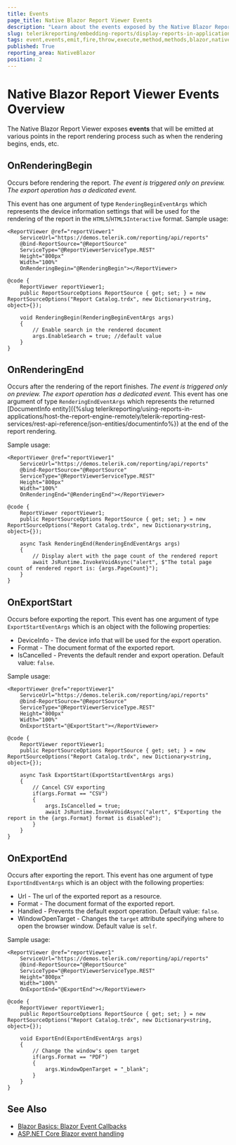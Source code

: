 ```yaml
---
title: Events
page_title: Native Blazor Report Viewer Events
description: "Learn about the events exposed by the Native Blazor Report Viewer and how they can be used to execute custom code when they are emitted."
slug: telerikreporting/embedding-reports/display-reports-in-applications/web-application/native-blazor-report-viewer/api-reference/events
tags: event,events,emit,fire,throw,execute,method,methods,blazor,native,report,viewer,api
published: True
reporting_area: NativeBlazor
position: 2
---
```


# Native Blazor Report Viewer Events Overview

The Native Blazor Report Viewer exposes **events** that will be emitted at various points in the report rendering process such as when the rendering begins, ends, etc.

## OnRenderingBegin

Occurs before rendering the report. *The event is triggered only on preview. The export operation has a dedicated event.*

This event has one argument of type `RenderingBeginEventArgs` which represents the device information settings that will be used for the rendering of the report in the `HTML5`/`HTML5Interactive` format.  Sample usage:

````CSHTML
<ReportViewer @ref="reportViewer1"
	ServiceUrl="https://demos.telerik.com/reporting/api/reports"
	@bind-ReportSource="@ReportSource"
	ServiceType="@ReportViewerServiceType.REST"
	Height="800px"
	Width="100%"
	OnRenderingBegin="@RenderingBegin"></ReportViewer>
	
@code {
	ReportViewer reportViewer1;
	public ReportSourceOptions ReportSource { get; set; } = new ReportSourceOptions("Report Catalog.trdx", new Dictionary<string, object>{});
	
	void RenderingBegin(RenderingBeginEventArgs args)
	{
		// Enable search in the rendered document
		args.EnableSearch = true; //default value
	}
}
````

## OnRenderingEnd

Occurs after the rendering of the report finishes. *The event is triggered only on preview. The export operation has a dedicated event.*
This event has one argument of type `RenderingEndEventArgs` which represents the returned [DocumentInfo entity]({%slug telerikreporting/using-reports-in-applications/host-the-report-engine-remotely/telerik-reporting-rest-services/rest-api-reference/json-entities/documentinfo%}) at the end of the report rendering. 

Sample usage: 

````CSHTML
<ReportViewer @ref="reportViewer1"
	ServiceUrl="https://demos.telerik.com/reporting/api/reports"
	@bind-ReportSource="@ReportSource"
	ServiceType="@ReportViewerServiceType.REST"
	Height="800px"
	Width="100%"
	OnRenderingEnd="@RenderingEnd"></ReportViewer>
	
@code {
	ReportViewer reportViewer1;
	public ReportSourceOptions ReportSource { get; set; } = new ReportSourceOptions("Report Catalog.trdx", new Dictionary<string, object>{});
	
	async Task RenderingEnd(RenderingEndEventArgs args)
	{
		// Display alert with the page count of the rendered report
		await JsRuntime.InvokeVoidAsync("alert", $"The total page count of rendered report is: {args.PageCount}");
	}
}
````

## OnExportStart

Occurs before exporting the report. This event has one argument of type `ExportStartEventArgs` which is an object with the following properties:

- DeviceInfo - The device info that will be used for the export operation.
- Format - The document format of the exported report.
- IsCancelled - Prevents the default render and export operation. Default value: `false`.

Sample usage: 

````CSHTML
<ReportViewer @ref="reportViewer1"
	ServiceUrl="https://demos.telerik.com/reporting/api/reports"
	@bind-ReportSource="@ReportSource"
	ServiceType="@ReportViewerServiceType.REST"
	Height="800px"
	Width="100%"
	OnExportStart="@ExportStart"></ReportViewer>
	
@code {
	ReportViewer reportViewer1;
	public ReportSourceOptions ReportSource { get; set; } = new ReportSourceOptions("Report Catalog.trdx", new Dictionary<string, object>{});
	
	async Task ExportStart(ExportStartEventArgs args)
	{
		// Cancel CSV exporting
		if(args.Format == "CSV")
		{
			args.IsCancelled = true;
			await JsRuntime.InvokeVoidAsync("alert", $"Exporting the report in the {args.Format} format is disabled");
		}
	}
}
````


## OnExportEnd

Occurs after exporting the report. This event has one argument of type `ExportEndEventArgs` which is an object with the following properties:

- Url - The url of the exported report as a resource.
- Format - The document format of the exported report.
- Handled - Prevents the default export operation. Default value: `false`.
- WindowOpenTarget - Changes the `target` attribute specifying where to open the browser window. Default value is `self`.

Sample usage: 

````CSHTML
<ReportViewer @ref="reportViewer1"
	ServiceUrl="https://demos.telerik.com/reporting/api/reports"
	@bind-ReportSource="@ReportSource"
	ServiceType="@ReportViewerServiceType.REST"
	Height="800px"
	Width="100%"
	OnExportEnd="@ExportEnd"></ReportViewer>
	
@code {
	ReportViewer reportViewer1;
	public ReportSourceOptions ReportSource { get; set; } = new ReportSourceOptions("Report Catalog.trdx", new Dictionary<string, object>{});
	
	void ExportEnd(ExportEndEventArgs args)
	{
		// Change the window's open target
		if(args.Format == "PDF")
		{
			args.WindowOpenTarget = "_blank";
		}
	}
}
````


## See Also

* [Blazor Basics: Blazor Event Callbacks](https://www.telerik.com/blogs/blazor-basics-event-callbacks)
* [ASP.NET Core Blazor event handling](https://learn.microsoft.com/en-us/aspnet/core/blazor/components/event-handling)
